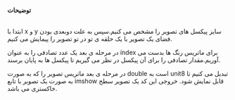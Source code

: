 **توضیحات**
<br>
<br>

ابتدا با  x و y سایز پیکسل های تصویر را مشخص می کنیم.سپس به علت دوبعدی بودن فضای یک تصویر با یک حلقه ی تو در تو تصویر را پیمایش می کنیم.

در مرحله ی بعد یک عدد تصادفی را به عنوان index برای ماتریس رنگ ها بدست می آوریم.مقدار تصادفی را برای آن پیکسل در نظر می گیریم تا پیکسل ها به پایان برسند.

در مرحله ی بعد ماتریس تصویر را که به صورت
double است به unit8 تبدیل می کنیم تا به صورت یک تصویر با تابع imshow قابل نمایش شود.
خروجی این کد یک تصویر سطح خاکستری می باشد.
<br>
<br>

